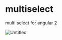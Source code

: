# multiselect
multi select for angular 2

![Untitled](https://user-images.githubusercontent.com/19401173/111460378-7ed4b480-874e-11eb-9bd4-0e72d2e3c152.png)
